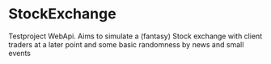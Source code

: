 # StockExchange

Testproject WebApi. Aims to simulate a (fantasy) Stock exchange with client traders at a later point and some basic randomness by news and small events
